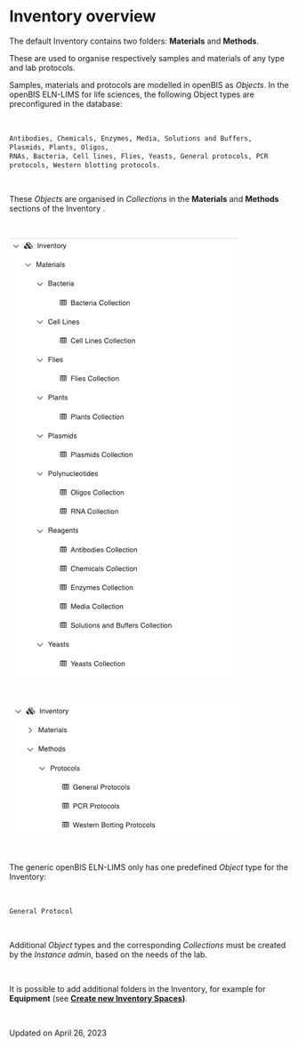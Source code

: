 Inventory overview
==================



The default Inventory contains two
folders: **Materials** and **Methods**.

These are used to organise respectively samples and materials of any
type and lab protocols.

Samples, materials and protocols are
modelled in openBIS as *Objects*. In the openBIS ELN-LIMS for life
sciences, the following Object types are preconfigured in the
database:

 

    Antibodies, Chemicals, Enzymes, Media, Solutions and Buffers, Plasmids, Plants, Oligos, 
    RNAs, Bacteria, Cell lines, Flies, Yeasts, General protocols, PCR protocols, Western blotting protocols.

 

These *Objects* are organised in
*Collections* in the **Materials** and **Methods** sections of the
Inventory .

 

![image info](img/inventory-materials-life-sciences-1.png)

 

![image info](img/inventory-methods-life-sciences.png)

 

The generic openBIS ELN-LIMS only has one
predefined *Object* type for the Inventory:

 

    General Protocol 

 

Additional *Object* types and the
corresponding *Collections* must be created by the *Instance admin*,
based on the needs of the lab.

 

It is possible to add additional folders in the Inventory, for example
for **Equipment** (see **[Create new Inventory
Spaces](https://openbis.ch/index.php/docs/admin-documentation-20-10-3/space-management/create-new-inventory-spaces/))**.

 

Updated on April 26, 2023
